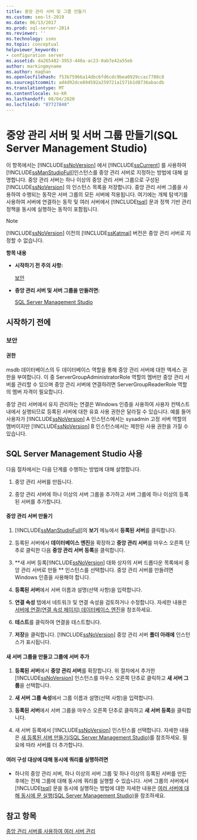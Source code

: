 ```yaml
---
title: 중앙 관리 서버 및 그룹 만들기
ms.custom: seo-lt-2019
ms.date: 06/13/2017
ms.prod: sql-server-2014
ms.reviewer: ''
ms.technology: ssms
ms.topic: conceptual
helpviewer_keywords:
- configuration server
ms.assetid: da265482-3953-440a-ac23-0ab7e42a55eb
author: markingmyname
ms.author: maghan
ms.openlocfilehash: f53b75966a14dbc6fd6cdc9bea0929ccac7780c8
ms.sourcegitcommit: ad4d92dce894592a259721a1571b1d8736abacdb
ms.translationtype: MT
ms.contentlocale: ko-KR
ms.lasthandoff: 08/04/2020
ms.locfileid: "87727848"
---
```

# <a name="create-a-central-management-server-and-server-group-sql-server-management-studio"></a>중앙 관리 서버 및 서버 그룹 만들기(SQL Server Management Studio)
  이 항목에서는 [!INCLUDE[ssNoVersion](../../includes/ssnoversion-md.md)] 에서 [!INCLUDE[ssCurrent](../../includes/sscurrent-md.md)] 를 사용하여 [!INCLUDE[ssManStudioFull](../../includes/ssmanstudiofull-md.md)]인스턴스를 중앙 관리 서버로 지정하는 방법에 대해 설명합니다. 중앙 관리 서버는 하나 이상의 중앙 관리 서버 그룹으로 구성된 [!INCLUDE[ssNoVersion](../../includes/ssnoversion-md.md)] 의 인스턴스 목록을 저장합니다. 중앙 관리 서버 그룹을 사용하여 수행되는 동작은 서버 그룹의 모든 서버에 적용됩니다. 여기에는 개체 탐색기를 사용하여 서버에 연결하는 동작 및 여러 서버에서 [!INCLUDE[tsql](../../includes/tsql-md.md)] 문과 정책 기반 관리 정책을 동시에 실행하는 동작이 포함됩니다.  
  
> [!NOTE]  
>  [!INCLUDE[ssNoVersion](../../includes/ssnoversion-md.md)] 이전의 [!INCLUDE[ssKatmai](../../includes/sskatmai-md.md)] 버전은 중앙 관리 서버로 지정할 수 없습니다.  
  
 **항목 내용**  
  
-   **시작하기 전 주의 사항:**  
  
     [보안](#Security)  
  
-   **중앙 관리 서버 및 서버 그룹을 만들려면:**  
  
     [SQL Server Management Studio](#SSMSProcedure)  
  
##  <a name="before-you-begin"></a><a name="BeforeYouBegin"></a> 시작하기 전에  
  
###  <a name="security"></a><a name="Security"></a> 보안  
  
####  <a name="permissions"></a><a name="Permissions"></a> 권한  
 msdb 데이터베이스의 두 데이터베이스 역할을 통해 중앙 관리 서버에 대한 액세스 권한을 부여합니다. 이 중 ServerGroupAdministratorRole 역할의 멤버만 중앙 관리 서버를 관리할 수 있으며 중앙 관리 서버에 연결하려면 ServerGroupReaderRole 역할의 멤버 자격이 필요합니다.  
  
 중앙 관리 서버에서 유지 관리하는 연결은 Windows 인증을 사용하여 사용자 컨텍스트 내에서 실행되므로 등록된 서버에 대한 유효 사용 권한은 달라질 수 있습니다. 예를 들어 사용자가 [!INCLUDE[ssNoVersion](../../includes/ssnoversion-md.md)] A 인스턴스에서는 sysadmin 고정 서버 역할의 멤버이지만 [!INCLUDE[ssNoVersion](../../includes/ssnoversion-md.md)] B 인스턴스에서는 제한된 사용 권한을 가질 수 있습니다.  
  
##  <a name="using-sql-server-management-studio"></a><a name="SSMSProcedure"></a> SQL Server Management Studio 사용  
 다음 절차에서는 다음 단계를 수행하는 방법에 대해 설명합니다.  
  
1.  중앙 관리 서버를 만듭니다.  
  
2.  중앙 관리 서버에 하나 이상의 서버 그룹을 추가하고 서버 그룹에 하나 이상의 등록된 서버를 추가합니다.  
  
#### <a name="create-a-central-management-server"></a>중앙 관리 서버 만들기  
  
1.  [!INCLUDE[ssManStudioFull](../../includes/ssmanstudiofull-md.md)]의 **보기** 메뉴에서 **등록된 서버**를 클릭합니다.  
  
2.  등록된 서버에서 **데이터베이스 엔진**을 확장하고 **중앙 관리 서버**를 마우스 오른쪽 단추로 클릭한 다음 **중앙 관리 서버 등록**을 클릭합니다.  
  
3.  **새 서버 등록[!INCLUDE[ssNoVersion](../../includes/ssnoversion-md.md)] 대화 상자의 서버 드롭다운 목록에서 중앙 관리 서버로 만들 ** 인스턴스를 선택합니다. 중앙 관리 서버를 만들려면 Windows 인증을 사용해야 합니다.  
  
4.  **등록된 서버**에서 서버 이름과 설명(선택 사항)을 입력합니다.  
  
5.  **연결 속성** 탭에서 네트워크 및 연결 속성을 검토하거나 수정합니다. 자세한 내용은 [서버에 연결&#40;연결 속성 페이지&#41; 데이터베이스 엔진](../f1-help/connect-to-server-connection-properties-page-database-engine.md)을 참조하세요.  
  
6.  **테스트**를 클릭하여 연결을 테스트합니다.  
  
7.  **저장**을 클릭합니다. [!INCLUDE[ssNoVersion](../../includes/ssnoversion-md.md)] 중앙 관리 서버 **폴더 아래에** 인스턴스가 표시됩니다.  
  
#### <a name="create-a-new-server-group-and-add-servers-to-the-group"></a>새 서버 그룹을 만들고 그룹에 서버 추가  
  
1.  **등록된 서버**에서 **중앙 관리 서버**를 확장합니다. 위 절차에서 추가한 [!INCLUDE[ssNoVersion](../../includes/ssnoversion-md.md)] 인스턴스를 마우스 오른쪽 단추로 클릭하고 **새 서버 그룹**을 선택합니다.  
  
2.  **새 서버 그룹 속성**에서 그룹 이름과 설명(선택 사항)을 입력합니다.  
  
3.  **등록된 서버**에서 서버 그룹을 마우스 오른쪽 단추로 클릭하고 **새 서버 등록**을 클릭합니다.  
  
4.  새 서버 등록에서 [!INCLUDE[ssNoVersion](../../includes/ssnoversion-md.md)] 인스턴스를 선택합니다. 자세한 내용은 [새 등록된 서버 만들기&#40;SQL Server Management Studio&#41;](create-a-new-registered-server-sql-server-management-studio.md)를 참조하세요. 필요에 따라 서버를 더 추가합니다.  
  
#### <a name="to-execute-queries-against-several-configuration-targets-at-the-same-time"></a>여러 구성 대상에 대해 동시에 쿼리를 실행하려면  
  
-   하나의 중앙 관리 서버, 하나 이상의 서버 그룹 및 하나 이상의 등록된 서버를 만든 후에는 전체 그룹에 대해 동시에 쿼리를 실행할 수 있습니다. 서버 그룹의 서버에서 [!INCLUDE[tsql](../../includes/tsql-md.md)] 문을 동시에 실행하는 방법에 대한 자세한 내용은 [여러 서버에 대해 동시에 문 실행&#40;SQL Server Management Studio&#41;](execute-statements-against-multiple-servers-simultaneously.md)을 참조하세요.  
  
## <a name="see-also"></a>참고 항목  
 [중앙 관리 서버를 사용하여 여러 서버 관리](../../relational-databases/administer-multiple-servers-using-central-management-servers.md)  
  
  
